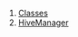 

1. [Classes](file-___home_harshil_Desktop_open-source_palisadoes_talawa_lib_services_hive_manager/#classes)
2. [HiveManager](file-___home_harshil_Desktop_open-source_palisadoes_talawa_lib_services_hive_manager/HiveManager-class.html)
